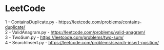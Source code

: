 # LeetCode

1 - ContainsDuplicate.py - https://leetcode.com/problems/contains-duplicate/ <br />
2 - ValidAnagram.py - https://leetcode.com/problems/valid-anagram/ <br />
3 - TwoSum.py - https://leetcode.com/problems/two-sum/ <br />
4 - SearchInsert.py - https://leetcode.com/problems/search-insert-position/ <br />